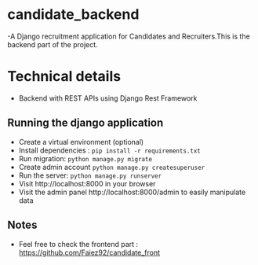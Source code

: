 # candidate_backend
-A Django recruitment application for Candidates and Recruiters.This is the backend part of the project.

# Technical details

- Backend with REST APIs using Django Rest Framework


## Running the django application

- Create a virtual environment (optional)
- Install dependencies : `pip install -r requirements.txt`
- Run migration: `python manage.py migrate`
- Create admin account `python manage.py createsuperuser`
- Run the server: `python manage.py runserver`
- Visit http://localhost:8000 in your browser
- Visit the admin panel http://localhost:8000/admin to easily manipulate data

## Notes
- Feel free to check the frontend part : https://github.com/Faiez92/candidate_front

